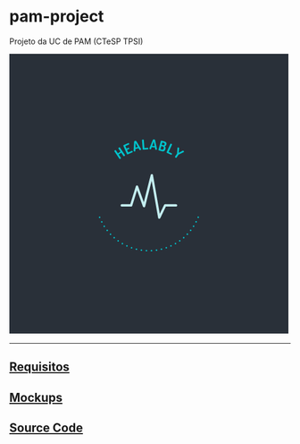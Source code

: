 # pam-project

Projeto da UC de PAM (CTeSP TPSI)

![Healably](./docs/healably.png)

---

## [Requisitos](./docs/Requirements.md)

## [Mockups](./docs/mockups)

## [Source Code](./app/)
